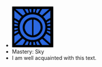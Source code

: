 - ![image.png](../assets/image_1700958700644_0.png)
- Mastery: Sky
- I am well acquainted with this text.